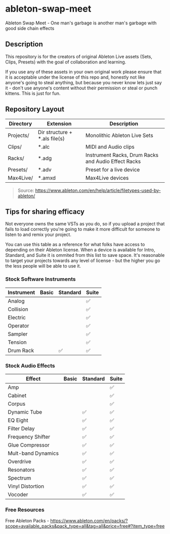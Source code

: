 # ableton-swap-meet
Ableton Swap Meet - One man's garbage is another man's garbage with good side chain effects

## Description
This repository is for the creators of original Ableton Live assets (Sets, Clips, Presets)
with the goal of collaboration and learning. 

If you use any of these assets in your own original work please ensure that it is acceptable
under the license of this repo and, honestly not like anyone's going to steal anything, but
because you never know lets just say it - don't use anyone's content without their permission
or steal or punch kittens. This is just for fun. 

## Repository Layout

|Directory   |Extension   |Description|
|---|---|---|
|Projects/|Dir structure + *.als file(s)   |Monolithic Ableton Live Sets|
|Clips/   |*.alc  |MIDI and Audio clips|
|Racks/   |*.adg   |Instrument Racks, Drum Racks and Audio Effect Racks|
|Presets/ |*.adv | Preset for a live device|
|Max4Live/|*.amxd|Max4Live devices|
> Source: https://www.ableton.com/en/help/article/filetypes-used-by-ableton/

## Tips for sharing efficacy

Not everyone owns the same VSTs as you do, so if you upload a project that fails to load
correctly you're going to make it more difficult for someone to listen to and remix your
project.

You can use this table as a reference for what folks have access to depending on their
Ableton license. When a device is available for Intro, Standard, and Suite it is ommited
from this list to save space. It's reasonable to target your projects towards any level
of license - but the higher you go the less people will be able to use it.

### Stock Software Instruments

|Instrument|Basic|Standard|Suite|
|---|---|---|---|
|Analog|||✅|
|Collision|||✅|
|Electric|||✅|
|Operator|||✅|
|Sampler|||✅|
|Tension|||✅|
|Drum Rack||✅|✅|

### Stock Audio Effects

|Effect|Basic|Standard|Suite|
|---|---|---|---|
|Amp|||✅|
|Cabinet|||✅|
|Corpus|||✅|
|Dynamic Tube||✅|✅|
|EQ Eight||✅|✅|
|Filter Delay||✅|✅|
|Frequency Shifter||✅|✅|
|Glue Compressor||✅|✅|
|Mult-band Dynamics||✅|✅|
|Overdrive||✅|✅|
|Resonators||✅|✅|
|Spectrum||✅|✅|
|Vinyl Distortion||✅|✅|
|Vocoder||✅|✅|

### Free Resources

Free Ableton Packs - https://www.ableton.com/en/packs/?scope=available_packs&pack_type=all&tag=all&price=free#?item_type=free


